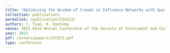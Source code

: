 ```yaml
---
title: "Optimizing the Wisdom of Crowds in Influence Networks with Sparse Interpersonal Influence Structures"
collection: publications
permalink: /publication/SICE23/
authors: Y. Tian, K. Kashima
venue: 2023 62nd Annual Conference of the Society of Instrument and Control Engineers of Japan (SICE), Tsu City, Japan
year: 2023
pdf: /assets/papers/SICE23.pdf
type: conference
---
```

